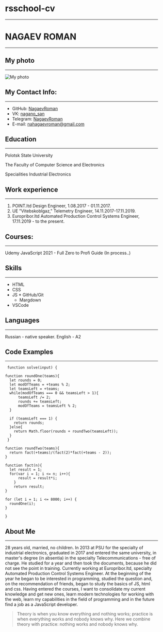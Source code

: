 # rsschool-cv

---
# NAGAEV ROMAN
---
##  My photo
----

![My photo](https://sun9-30.userapi.com/s/v1/ig2/ipDoJwO0o6yFY7TET4Go_Y0s991tEKc4BmvxcSObeRlzYu2RO1mCEIWo9Or24FKPRLm0KNypZYkYaoGmK0qtgnyV.jpg?size=200x200&quality=95&crop=764,572,1125,1129&ava=1)



## My Contact Info\:
  ----

* GitHub: [NagaevRoman](https://github.com/NagaevRoman)
* VK: [nagano_san](https://vk.com/nagano_san)
* Telegram: [NagaevRoman](t.me/NagaevRoman)
* E-mail: nahagaevroman@gmail.com
  
## Education
----

 Polotsk State University

The Faculty of Computer Science and Electronics

Specialities  Industrial Electronics

## Work experience
----

1. POINT.ltd Design Engineer, 1.08.2017 - 01.11.2017.
2. UE "Vitebskoblgaz," Telemetry Engineer, 14.11.2017-17.11.2019.
3. Europribor.ltd Automated Production Control Systems Engineer, 17.11.2019 - to the present.

## Courses: 
----
Udemy
JavaScript 2021 - Full Zero to Profi Guide (In process..)

## Skills
----
  * HTML
  * CSS
   * JS
    * GitHub/Git
     * Margdown
  * VSCode

  ## Languages
  ----
Russian - native speaker.
English - A2 

## Code Examples
----

``` 
 function solve(input) {

function roundOne(teams){
  let rounds = 0;
  let modOfTeams = +teams % 2;
  let teamsLeft = +teams;
  while(modOfTeams === 0 && teamsLeft > 1){
      teamsLeft /= 2;
      rounds += teamsLeft;
      modOfTeams = teamsLeft % 2;
  }
        
  if (teamsLeft === 1) {
    return rounds;
  }else{
    return Math.floor(rounds + roundTwo(teamsLeft));
  }
 }

function roundTwo(teams){
  return fact(+teams)/(fact(2)*fact(+teams - 2));
}

function fact(n){
  let result = 1;
  for(var i = 1; i <= n; i++){
      result = result*i;
    }
    return result;
}

for (let i = 1; i <= 8000; i++) {
  roundOne(i);
}
  
} 
```

## About Me
----
28 years old, married, no children. In 2013 at PSU for the specialty of industrial electronics,
graduated in 2017 and entered the same university, in master's degree (in absentia) in the specialty Telecommunications - free of charge. He studied for a year and then took the documents, because he did not see the point in training. Currently working at Europribor.ltd, specialty Automated Production Control Systems Engineer. At the beginning of the year he began to be interested in programming, studied the question and, on the recommendation of friends, began to study the basics of JS, html and css. Having entered the courses, I want to consolidate my current knowledge and get new ones, learn modern technologies for working with the web, learn my capabilities in the field of programming and in the future find a job as a JavaScript developer.

> Theory is when you know everything and nothing works; practice is when everything works and nobody knows why. Here we combine theory with practice: nothing works and nobody knows why.


